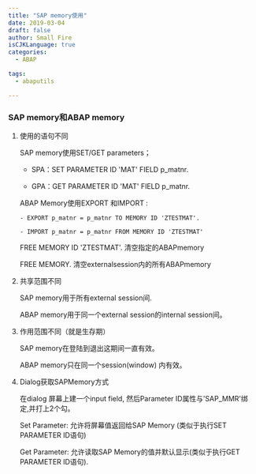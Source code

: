 ```yaml
---
title: "SAP memory使用"
date: 2019-03-04
draft: false
author: Small Fire
isCJKLanguage: true
categories: 
  - ABAP

tags: 
  - abaputils

---
```


### SAP memory和ABAP memory ###
1. 使用的语句不同

    SAP memory使用SET/GET parameters；

      - SPA：SET PARAMETER ID 'MAT' FIELD p_matnr.

      - GPA：GET PARAMETER ID 'MAT' FIELD p_matnr.

    ABAP Memory使用EXPORT 和IMPORT :

       - EXPORT p_matnr = p_matnr TO MEMORY ID 'ZTESTMAT'.

       - IMPORT p_matnr = p_matnr FROM MEMORY ID 'ZTESTMAT'

     FREE MEMORY ID 'ZTESTMAT'.         清空指定的ABAPmemory

     FREE MEMORY.                                    清空externalsession内的所有ABAPmemory

2. 共享范围不同

    SAP memory用于所有external session间.

     ABAP memory用于同一个external session的internal session间。

3. 作用范围不同（就是生存期）

    SAP memory在登陆到退出这期间一直有效。

    ABAP memory只在同一个session(window) 内有效。

4. Dialog获取SAPMemory方式

    在dialog 屏幕上建一个input field, 然后Parameter ID属性与'SAP_MMR'绑定,并打上2个勾。

    Set Parameter: 允许将屏幕值返回给SAP Memory (类似于执行SET PARAMETER ID语句)

    Get Parameter: 允许读取SAP Memory的值并默认显示(类似于执行GET PARAMETER ID语句).